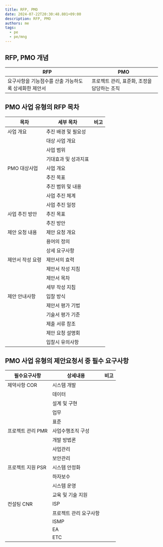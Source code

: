 ```yaml
---
title: RFP, PMO
date: 2024-07-22T20:30:48.801+09:00
description: RFP, PMO
authors: me
tags:
  - pe
  - pe/mng
---
```


## RFP, PMO 개념

| RFP | PMO |
| --- | --- |
| 요구사항을 기능점수를 산출 가능하도록 상세화한 제안서 | 프로젝트 관리, 표준화, 조정을 담당하는 조직 |

## PMO 사업 유형의 RFP 목차

| 목차 | 세부 목차 | 비고 |
| --- | --- | --- |
| 사업 개요 | 추진 배경 및 필요성 | |
| | 대상 사업 개요 | |
| | 사업 범위 | |
| | 기대효과 및 성과지표 | |
| PMO 대상사업 | 사업 개요 | |
| | 추진 목표 | |
| | 추진 범위 및 내용 | |
| | 사업 추진 체계 | |
| | 사업 추진 일정 | |
| 사업 추진 방안 | 추진 목표 | |
| | 추진 방안 | |
| 제안 요청 내용 | 제안 요청 개요 | |
| | 용어의 정의 | |
| | 상세 요구사항 | |
| 제안서 작성 요령 | 제안서의 효력 | |
| | 제안서 작성 지침 | |
| | 제안서 목차 | |
| | 세부 작성 지침 | |
| 제안 안내사항 | 입찰 방식 | |
| | 제안서 평가 기법 | |
| | 기술서 평가 기준 | |
| | 제출 서류 참조 | |
| | 제안 요청 설명회 | |
| | 입찰시 유의사항 | |

## PMO 사업 유형의 제안요청서 중 필수 요구사항

| 필수요구사항 | 상세내용 | 비고 |
| --- | --- | --- |
| 제약사항 COR | 시스템 개발 | |
| | 데이터 | |
| | 설계 및 구현 | |
| | 업무 | |
| | 표준 | |
| 프로젝트 관리 PMR | 사업수행조직 구성 | |
| | 개발 방법론 | |
| | 사업관리 | |
| | 보안관리 | |
| 프로젝트 지원 PSR | 시스템 안정화 | |
| | 하자보수 | |
| | 시스템 운영 | |
| | 교육 및 기술 지원 | |
| 컨설팅 CNR | ISP | |
| | 프로젝트 관리 요구사항 | |
| | ISMP | |
| | EA | |
| | ETC | |
